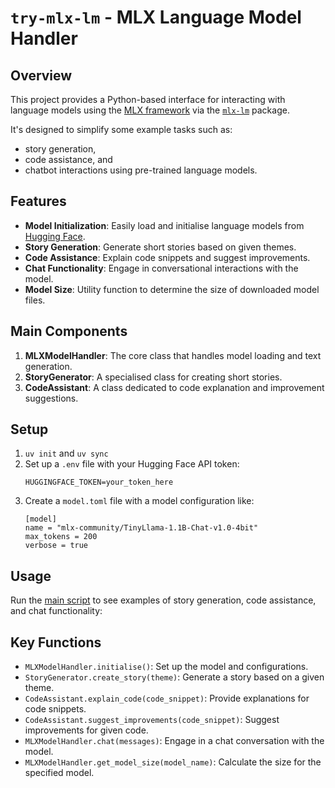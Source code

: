 # `try-mlx-lm` - MLX Language Model Handler

## Overview

This project provides a Python-based interface for interacting with language models using the [MLX framework](https://ml-explore.github.io/mlx/build/html/index.html) via the [`mlx-lm`](https://pypi.org/project/mlx-lm/) package. 

It's designed to simplify some example tasks such as:  

- story generation, 
- code assistance, and 
- chatbot interactions 
using pre-trained language models.

## Features

- **Model Initialization**: Easily load and initialise language models from [Hugging Face](https://huggingface.co).
- **Story Generation**: Generate short stories based on given themes.
- **Code Assistance**: Explain code snippets and suggest improvements.
- **Chat Functionality**: Engage in conversational interactions with the model.
- **Model Size**: Utility function to determine the size of downloaded model files.

## Main Components

1. **MLXModelHandler**: The core class that handles model loading and text generation.
2. **StoryGenerator**: A specialised class for creating short stories.
3. **CodeAssistant**: A class dedicated to code explanation and improvement suggestions.

## Setup

1. `uv init` and `uv sync`
2. Set up a `.env` file with your Hugging Face API token:
   ```
   HUGGINGFACE_TOKEN=your_token_here
   ```
3. Create a `model.toml` file with a model configuration like:
   ```
   [model]
   name = "mlx-community/TinyLlama-1.1B-Chat-v1.0-4bit"
   max_tokens = 200
   verbose = true
   ```

## Usage
Run the [main script](src/initial_experiment.py) to see examples of story generation, code assistance, and chat functionality:

## Key Functions

- `MLXModelHandler.initialise()`: Set up the model and configurations.
- `StoryGenerator.create_story(theme)`: Generate a story based on a given theme.
- `CodeAssistant.explain_code(code_snippet)`: Provide explanations for code snippets.
- `CodeAssistant.suggest_improvements(code_snippet)`: Suggest improvements for given code.
- `MLXModelHandler.chat(messages)`: Engage in a chat conversation with the model.
- `MLXModelHandler.get_model_size(model_name)`: Calculate the size for the specified model.